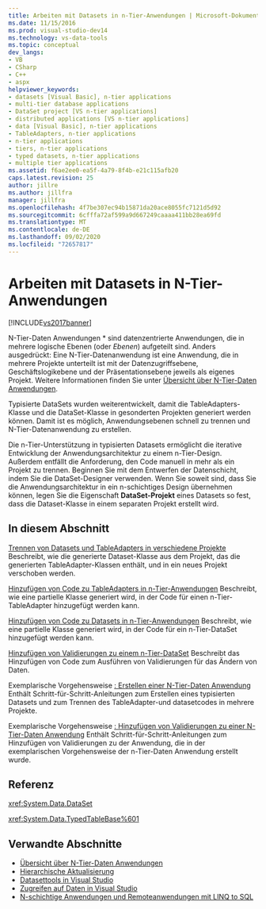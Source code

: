 ```yaml
---
title: Arbeiten mit Datasets in n-Tier-Anwendungen | Microsoft-Dokumentation
ms.date: 11/15/2016
ms.prod: visual-studio-dev14
ms.technology: vs-data-tools
ms.topic: conceptual
dev_langs:
- VB
- CSharp
- C++
- aspx
helpviewer_keywords:
- datasets [Visual Basic], n-tier applications
- multi-tier database applications
- DataSet project [VS n-tier applications]
- distributed applications [VS n-tier applications]
- data [Visual Basic], n-tier applications
- TableAdapters, n-tier applications
- n-tier applications
- tiers, n-tier applications
- typed datasets, n-tier applications
- multiple tier applications
ms.assetid: f6ae2ee0-ea5f-4a79-8f4b-e21c115afb20
caps.latest.revision: 25
author: jillre
ms.author: jillfra
manager: jillfra
ms.openlocfilehash: 4f7be307ec94b15871da20ace8055fc7121d5d92
ms.sourcegitcommit: 6cfffa72af599a9d667249caaaa411bb28ea69fd
ms.translationtype: MT
ms.contentlocale: de-DE
ms.lasthandoff: 09/02/2020
ms.locfileid: "72657817"
---
```

# <a name="work-with-datasets-in-n-tier-applications"></a>Arbeiten mit Datasets in N-Tier-Anwendungen
[!INCLUDE[vs2017banner](../includes/vs2017banner.md)]

N-Tier-Daten Anwendungen * sind datenzentrierte Anwendungen, die in mehrere logische Ebenen (oder *Ebenen*) aufgeteilt sind. Anders ausgedrückt: Eine N-Tier-Datenanwendung ist eine Anwendung, die in mehrere Projekte unterteilt ist mit der Datenzugriffsebene, Geschäftslogikebene und der Präsentationsebene jeweils als eigenes Projekt. Weitere Informationen finden Sie unter [Übersicht über N-Tier-Daten Anwendungen](../data-tools/n-tier-data-applications-overview.md).

 Typisierte DataSets wurden weiterentwickelt, damit die TableAdapters-Klasse und die DataSet-Klasse in gesonderten Projekten generiert werden können. Damit ist es möglich, Anwendungsebenen schnell zu trennen und N-Tier-Datenanwendung zu erstellen.

 Die n-Tier-Unterstützung in typisierten Datasets ermöglicht die iterative Entwicklung der Anwendungsarchitektur zu einem n-Tier-Design. Außerdem entfällt die Anforderung, den Code manuell in mehr als ein Projekt zu trennen. Beginnen Sie mit dem Entwerfen der Datenschicht, indem Sie die DataSet-Designer verwenden. Wenn Sie soweit sind, dass Sie die Anwendungsarchitektur in ein n-schichtiges Design übernehmen können, legen Sie die Eigenschaft **DataSet-Projekt** eines Datasets so fest, dass die Dataset-Klasse in einem separaten Projekt erstellt wird.

## <a name="in-this-section"></a>In diesem Abschnitt
 [Trennen von Datasets und TableAdapters in verschiedene Projekte](../data-tools/separate-datasets-and-tableadapters-into-different-projects.md) Beschreibt, wie die generierte Dataset-Klasse aus dem Projekt, das die generierten TableAdapter-Klassen enthält, und in ein neues Projekt verschoben werden.

 [Hinzufügen von Code zu TableAdapters in n-Tier-Anwendungen](../data-tools/add-code-to-tableadapters-in-n-tier-applications.md) Beschreibt, wie eine partielle Klasse generiert wird, in der Code für einen n-Tier-TableAdapter hinzugefügt werden kann.

 [Hinzufügen von Code zu Datasets in n-Tier-Anwendungen](../data-tools/add-code-to-datasets-in-n-tier-applications.md) Beschreibt, wie eine partielle Klasse generiert wird, in der Code für ein n-Tier-DataSet hinzugefügt werden kann.

 [Hinzufügen von Validierungen zu einem n-Tier-DataSet](../data-tools/add-validation-to-an-n-tier-dataset.md) Beschreibt das Hinzufügen von Code zum Ausführen von Validierungen für das Ändern von Daten.

 Exemplarische Vorgehensweise [: Erstellen einer N-Tier-Daten Anwendung](../data-tools/walkthrough-creating-an-n-tier-data-application.md) Enthält Schritt-für-Schritt-Anleitungen zum Erstellen eines typisierten Datasets und zum Trennen des TableAdapter-und datasetcodes in mehrere Projekte.

 Exemplarische Vorgehensweise [: Hinzufügen von Validierungen zu einer N-Tier-Daten Anwendung](https://msdn.microsoft.com/library/b35d072c-31f0-49ba-a225-69177592c265) Enthält Schritt-für-Schritt-Anleitungen zum Hinzufügen von Validierungen zu der Anwendung, die in der exemplarischen Vorgehensweise der n-Tier-Daten Anwendung erstellt wurde.

## <a name="reference"></a>Referenz
 <xref:System.Data.DataSet>

 <xref:System.Data.TypedTableBase%601>

## <a name="related-sections"></a>Verwandte Abschnitte

- [Übersicht über N-Tier-Daten Anwendungen](../data-tools/n-tier-data-applications-overview.md)
- [Hierarchische Aktualisierung](../data-tools/hierarchical-update.md)
- [Datasettools in Visual Studio](../data-tools/dataset-tools-in-visual-studio.md)
- [Zugreifen auf Daten in Visual Studio](../data-tools/accessing-data-in-visual-studio.md)
- [N-schichtige Anwendungen und Remoteanwendungen mit LINQ to SQL](https://msdn.microsoft.com/library/854a1cdd-53cb-45f5-83ca-63962a9b3598)
